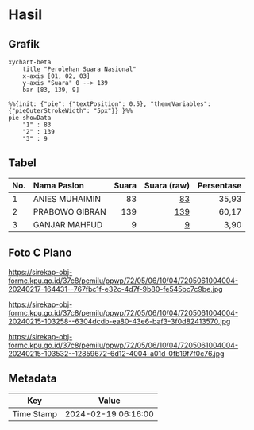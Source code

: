 # Hasil

## Grafik

```mermaid
xychart-beta
    title "Perolehan Suara Nasional"
    x-axis [01, 02, 03]
    y-axis "Suara" 0 --> 139
    bar [83, 139, 9]
```

```mermaid
%%{init: {"pie": {"textPosition": 0.5}, "themeVariables": {"pieOuterStrokeWidth": "5px"}} }%%
pie showData
    "1" : 83
    "2" : 139
    "3" : 9
```

## Tabel

| No. | Nama Paslon    | Suara | Suara (raw) | Persentase |
|:--- |:-------------- | -----:| -----------:| ----------:|
| 1   | ANIES MUHAIMIN | 83    | [83][p-1]   | 35,93      |
| 2   | PRABOWO GIBRAN | 139   | [139][p-2]  | 60,17      |
| 3   | GANJAR MAHFUD  | 9     | [9][p-3]    | 3,90       |


[p-1]: https://github.com/gigit-pemilu/pemilu-2024/blob/main/pilpres/hitung-suara/sub/72-sulawesi-tengah/sub/05-buol/sub/06-biau/sub/1004-leok-i/sub/004-tps/sub/paslon-1.txt
[p-2]: https://github.com/gigit-pemilu/pemilu-2024/blob/main/pilpres/hitung-suara/sub/72-sulawesi-tengah/sub/05-buol/sub/06-biau/sub/1004-leok-i/sub/004-tps/sub/paslon-2.txt
[p-3]: https://github.com/gigit-pemilu/pemilu-2024/blob/main/pilpres/hitung-suara/sub/72-sulawesi-tengah/sub/05-buol/sub/06-biau/sub/1004-leok-i/sub/004-tps/sub/paslon-3.txt

## Foto C Plano

https://sirekap-obj-formc.kpu.go.id/37c8/pemilu/ppwp/72/05/06/10/04/7205061004004-20240217-164431--767fbc1f-e32c-4d7f-9b80-fe545bc7c9be.jpg

https://sirekap-obj-formc.kpu.go.id/37c8/pemilu/ppwp/72/05/06/10/04/7205061004004-20240215-103258--6304dcdb-ea80-43e6-baf3-3f0d82413570.jpg

https://sirekap-obj-formc.kpu.go.id/37c8/pemilu/ppwp/72/05/06/10/04/7205061004004-20240215-103532--12859672-6d12-4004-a01d-0fb19f7f0c76.jpg


## Metadata

| Key        | Value               |
| ---------- | ------------------- |
| Time Stamp | 2024-02-19 06:16:00 |



